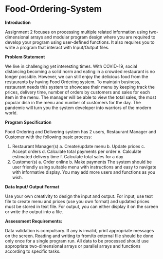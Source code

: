 # Food-Ordering-System

**Introduction**

Assignment 2 focuses on processing multiple related information using two-dimensional arrays and modular program design where you are required to develop your program using user-defined functions. It also requires you to write a program that interact with Input/Output files. 


**Problem Statement**

We live in challenging yet interesting times. With COVID-19, social distancing becoming a solid norm and eating in a crowded restaurant is no longer possible. However, we can still enjoy the delicious food from the restaurants by having Food Ordering system. To maintain business, restaurant needs this system to showcase their menu by keeping track the prices, delivery time, number of orders by customers and sales for each item in the menu. The manager will be able to view the total sales, the most popular dish in the menu and number of customers for the day. The pandemic will turn you the system developer into warriors of the modern world.

**Program Specification**

Food Ordering and Delivering system has 2 users, Restaurant Manager and Customer with the following 
basic process:
1. Restaurant Manager(s)
a. Create/update menu
b. Update prices
c. Accept orders
d. Calculate total payments per order
e. Calculate estimated delivery time
f. Calculate total sales for a day
2. Customer(s)
a. Order online
b. Make payments
The system should be user friendly using suitable menu with instructions and easy to navigate with informative display. You may add more users and functions as you wish.

**Data Input/ Output Format**

Use your own creativity to design the input and output. For input, use text file to create menu and prices (use you own format) and updated prices must be stored in text file. For output, you can either display it on the screen or write the output into a file. 

**Assessment Requirements:**

Data validation is compulsory. If any is invalid, print appropriate messages on the screen. Reading and writing to from/to external file should be done only once for a single program run. All data to be processed should use appropriate two-dimensional arrays or parallel arrays and functions according to specific tasks.
